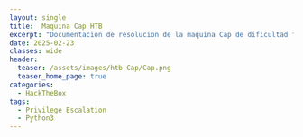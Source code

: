 ```yaml
---
layout: single
title:  Maquina Cap HTB
excerpt: "Documentacion de resolucion de la maquina Cap de dificultad facil de HTB"
date: 2025-02-23
classes: wide
header:
  teaser: /assets/images/htb-Cap/Cap.png
  teaser_home_page: true 
categories:
  - HackTheBox
tags:
  - Privilege Escalation
  - Python3
---
```

